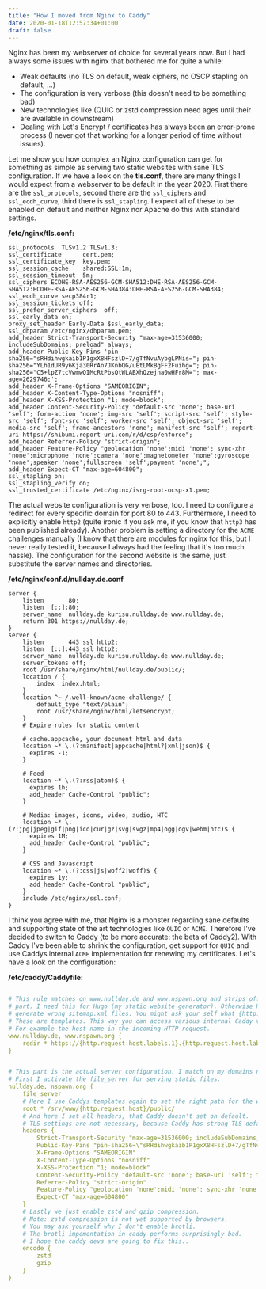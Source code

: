 ```yaml
---
title: "How I moved from Nginx to Caddy"
date: 2020-01-18T12:57:34+01:00
draft: false
---
```


Nginx has been my webserver of choice for several years now. But I had always
some issues with nginx that bothered me for quite a while:

* Weak defaults (no TLS on default, weak ciphers, no OSCP stapling on default, ...)
* The configuration is very verbose (this doesn't need to be something bad)
* New technologies like (QUIC or zstd compression need ages until their are available in downstream)
* Dealing with Let's Encrypt / certificates has always been an error-prone process (I never got that working for a longer period of time without issues).


Let me show you how complex an Nginx configuration can get for something as simple as serving two static websites with sane TLS configuration. If we have a look on the **tls.conf**, there are many things I would expect from a webserver to be default in the year 2020. First there are the `ssl_protocols`, second there are the `ssl_ciphers` and `ssl_ecdh_curve`, third there is `ssl_stapling`. I expect all of these to be enabled on default and neither Nginx nor Apache do this with standard settings.

**/etc/nginx/tls.conf:**
```nginx
ssl_protocols  TLSv1.2 TLSv1.3;
ssl_certificate      cert.pem;
ssl_certificate_key  key.pem;
ssl_session_cache    shared:SSL:1m;
ssl_session_timeout  5m;
ssl_ciphers ECDHE-RSA-AES256-GCM-SHA512:DHE-RSA-AES256-GCM-SHA512:ECDHE-RSA-AES256-GCM-SHA384:DHE-RSA-AES256-GCM-SHA384;
ssl_ecdh_curve secp384r1;
ssl_session_tickets off;
ssl_prefer_server_ciphers  off;
ssl_early_data on;
proxy_set_header Early-Data $ssl_early_data;
ssl_dhparam /etc/nginx/dhparam.pem;
add_header Strict-Transport-Security "max-age=31536000; includeSubDomains; preload" always;
add_header Public-Key-Pins 'pin-sha256="sRHdihwgkaib1P1gxX8HFszlD+7/gTfNvuAybgLPNis="; pin-sha256="YLh1dUR9y6Kja30RrAn7JKnbQG/uEtLMkBgFF2Fuihg="; pin-sha256="C5+lpZ7tcVwmwQIMcRtPbsQtWLABXhQzejna0wHFr8M="; max-age=2629746;';
add_header X-Frame-Options "SAMEORIGIN";
add_header X-Content-Type-Options "nosniff";
add_header X-XSS-Protection "1; mode=block";
add_header Content-Security-Policy "default-src 'none'; base-uri 'self'; form-action 'none'; img-src 'self'; script-src 'self'; style-src 'self'; font-src 'self'; worker-src 'self'; object-src 'self'; media-src 'self'; frame-ancestors 'none'; manifest-src 'self'; report-uri https://shibumi.report-uri.com/r/d/csp/enforce";
add_header Referrer-Policy "strict-origin";
add_header Feature-Policy "geolocation 'none';midi 'none'; sync-xhr 'none';microphone 'none';camera 'none';magnetometer 'none';gyroscope 'none';speaker 'none';fullscreen 'self';payment 'none';";
add_header Expect-CT "max-age=604800";
ssl_stapling on;
ssl_stapling_verify on;
ssl_trusted_certificate /etc/nginx/isrg-root-ocsp-x1.pem;
```

The actual website configuration is very verbose, too. I need to configure a redirect for every specific domain for port 80 to 443. Furthermore, I need to explicitly enable `http2` (quite ironic if you ask me, if you know that `http3` has been published already). Another problem is setting a directory for the `ACME` challenges manually (I know that there are modules for nginx for this, but I never really tested it, because I always had the feeling that it's too much hassle). The configuration for the second website is the same, just substitute the server names and directories.

**/etc/nginx/conf.d/nullday.de.conf**
```nginx
server {
    listen       80;
    listen	[::]:80;
    server_name  nullday.de kurisu.nullday.de www.nullday.de;
    return 301 https://nullday.de;
}
server {
    listen       443 ssl http2;
    listen	[::]:443 ssl http2;
    server_name  nullday.de kurisu.nullday.de www.nullday.de;
    server_tokens off;
    root /usr/share/nginx/html/nullday.de/public/;
    location / {
	    index  index.html;
    }
    location ^~ /.well-known/acme-challenge/ {
    	default_type "text/plain";
    	root /usr/share/nginx/html/letsencrypt;
    }
    # Expire rules for static content

    # cache.appcache, your document html and data
    location ~* \.(?:manifest|appcache|html?|xml|json)$ {
      expires -1;
    }
    
    # Feed
    location ~* \.(?:rss|atom)$ {
      expires 1h;
      add_header Cache-Control "public";
    }
    
    # Media: images, icons, video, audio, HTC
    location ~* \.(?:jpg|jpeg|gif|png|ico|cur|gz|svg|svgz|mp4|ogg|ogv|webm|htc)$ {
      expires 1M;
      add_header Cache-Control "public";
    }
    
    # CSS and Javascript
    location ~* \.(?:css|js|woff2|woff)$ {
      expires 1y;
      add_header Cache-Control "public";
    }
    include /etc/nginx/ssl.conf;
}
```

I think you agree with me, that Nginx is a monster regarding sane defaults and supporting state of the art technologies like `QUIC` or `ACME`. Therefore I've decided to switch to Caddy (to be more accurate: the beta of Caddy2). With Caddy I've been able to shrink the configuration, get support for `QUIC` and use Caddys internal `ACME` implementation for renewing my certificates. Let's have a look on the configuration:

**/etc/caddy/Caddyfile:**
```yaml

# This rule matches on www.nullday.de and www.nspawn.org and strips off the www
# part. I need this for Hugo (my static website generator). Otherwise Hugo will
# generate wrong sitemap.xml files. You might ask your self what {http.request.host.labels.1} mean.
# These are templates. This way you can access various internal Caddy variables.
# For example the host name in the incoming HTTP request.
www.nullday.de, www.nspawn.org {
	redir * https://{http.request.host.labels.1}.{http.request.host.labels.0}{path}
}


# This part is the actual server configuration. I match on my domains nullday.de and nnspawn.org.
# First I activate the file_server for serving static files.
nullday.de, nspawn.org {
	file_server
	# Here I use Caddys templates again to set the right path for the website.
	root * /srv/www/{http.request.host}/public/
	# And here I set all headers, that Caddy doesn't set on default.
	# TLS settings are not necessary, because Caddy has strong TLS defaults.
	headers {
		Strict-Transport-Security "max-age=31536000; includeSubDomains; preload; always"
		Public-Key-Pins "pin-sha256=\"sRHdihwgkaib1P1gxX8HFszlD+7/gTfNvuAybgLPNis=\"; pin-sha256=\"YLh1dUR9y6Kja30RrAn7JKnbQG/uEtLMkBgFF2Fuihg=\"; pin-sha256=\"C5+lpZ7tcVwmwQIMcRtPbsQtWLABXhQzejna0wHFr8M=\"; includeSubdomains; max-age=2629746;"
		X-Frame-Options "SAMEORIGIN"
		X-Content-Type-Options "nosniff"
		X-XSS-Protection "1; mode=block"
		Content-Security-Policy "default-src 'none'; base-uri 'self'; form-action 'none'; img-src 'self'; script-src 'self'; style-src 'self'; font-src 'self'; worker-src 'self'; object-src 'self'; media-src 'self'; frame-ancestors 'none'; manifest-src 'self'"
		Referrer-Policy "strict-origin"
		Feature-Policy "geolocation 'none';midi 'none'; sync-xhr 'none';microphone 'none';camera 'none';magnetometer 'none';gyroscope 'none';speaker 'none';fullscreen 'self';payment 'none';"
		Expect-CT "max-age=604800"
	}
	# Lastly we just enable zstd and gzip compression.
	# Note: zstd compression is not yet supported by browsers.
	# You may ask yourself why I don't enable brotli.
	# The brotli impementation in caddy performs surprisingly bad.
	# I hope the caddy devs are going to fix this..
	encode {
		zstd
		gzip
	}
}
```

